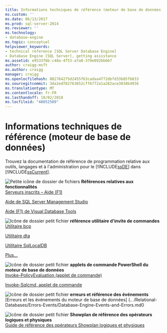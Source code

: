 ```yaml
---
title: Informations techniques de référence (moteur de base de données) | Microsoft Docs
ms.custom: ''
ms.date: 06/13/2017
ms.prod: sql-server-2014
ms.reviewer: ''
ms.technology:
- database-engine
ms.topic: conceptual
helpviewer_keywords:
- technical reference [SQL Server Database Engine]
- Database Engine [SQL Server], getting assistance
ms.assetid: e9533f6b-c48a-4f53-a7a0-379e092bb667
author: craigg-msft
ms.author: craigg
manager: craigg
ms.openlocfilehash: 882764275d2455f63cadaa4f72dbfd33b85fb833
ms.sourcegitcommit: 3da2edf82763852cff6772a1a282ace3034b4936
ms.translationtype: MT
ms.contentlocale: fr-FR
ms.lasthandoff: 10/02/2018
ms.locfileid: "48052509"
---
```

# <a name="technical-reference-database-engine"></a>Informations techniques de référence (moteur de base de données)
  Trouvez la documentation de référence de programmation relative aux outils, langages et à l'administration pour le [!INCLUDE[ssDE](../includes/ssde-md.md)] dans [!INCLUDE[ssCurrent](../includes/sscurrent-md.md)].  
  
 ![Petite icône de dossier de fichiers](../../2014/integration-services/media/filefolder-small.gif "Petite icône de dossier de fichiers") **Références relatives aux fonctionnalités**  
 [Serveurs inscrits – Aide (F1)](../ssms/register-servers/registered-servers-f1-help.md)  
  
 [Aide de SQL Server Management Studio](../ssms/menu-help/sql-server-management-studio-menu-help.md)  
  
 [Aide (F1) de Visual Database Tools](../ssms/visual-db-tools/visual-database-tools-f1-help.md)  
  
 ![Icône de dossier petit fichier](../../2014/integration-services/media/filefolder-small.gif "icône dossier de petits fichiers") **référence utilitaire d’invite de commandes**  
 [Utilitaire bcp](../tools/bcp-utility.md)  
  
 [Utilitaire dta](../tools/dta/dta-utility.md)  
  
 [Utilitaire SqlLocalDB](../tools/sqllocaldb-utility.md)  
  
 [Plus…](../tools/command-prompt-utility-reference-database-engine.md)  
  
 ![Icône de dossier petit fichier](../../2014/integration-services/media/filefolder-small.gif "icône dossier de petits fichiers") **applets de commande PowerShell du moteur de base de données**  
 [Invoke-PolicyEvaluation (applet de commande)](../../2014/database-engine/invoke-policyevaluation-cmdlet.md)  
  
 [Invoke-Sqlcmd, applet de commande](../../2014/database-engine/invoke-sqlcmd-cmdlet.md)  
  
 ![Icône de dossier petit fichier](../../2014/integration-services/media/filefolder-small.gif "icône dossier de petits fichiers") **erreurs et référence des événements**  
 [Erreurs et les événements du moteur de base de données] (.. /Relational-Databases/Errors-Events/Database-Engine-Events-and-Errors.md0  
  
 ![Icône de dossier petit fichier](../../2014/integration-services/media/filefolder-small.gif "icône dossier de petits fichiers") **Showplan de référence des opérateurs logiques et physiques**  
 [Guide de référence des opérateurs Showplan logiques et physiques](../relational-databases/showplan-logical-and-physical-operators-reference.md)  
  
  
